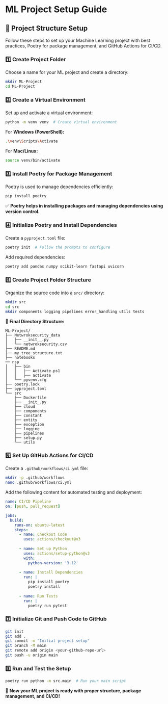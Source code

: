 # ML Project Setup Guide

## 📌 Project Structure Setup

Follow these steps to set up your Machine Learning project with best practices, Poetry for package management, and GitHub Actions for CI/CD.

### **1️⃣ Create Project Folder**
Choose a name for your ML project and create a directory:
```sh
mkdir ML-Project
cd ML-Project
```

### **2️⃣ Create a Virtual Environment**
Set up and activate a virtual environment:
```sh
python -m venv venv  # Create virtual environment
```
For **Windows (PowerShell):**
```sh
.\venv\Scripts\Activate
```
For **Mac/Linux:**
```sh
source venv/bin/activate
```

### **3️⃣ Install Poetry for Package Management**
Poetry is used to manage dependencies efficiently:
```sh
pip install poetry
```

✅ **Poetry helps in installing packages and managing dependencies using version control.**

### **4️⃣ Initialize Poetry and Install Dependencies**
Create a `pyproject.toml` file:
```sh
poetry init  # Follow the prompts to configure
```
Add required dependencies:
```sh
poetry add pandas numpy scikit-learn fastapi uvicorn
```

### **5️⃣ Create Project Folder Structure**
Organize the source code into a `src/` directory:
```sh
mkdir src
cd src
mkdir components logging pipelines error_handling utils tests
```

📂 **Final Directory Structure:**
```
ML-Project/
├── Netwroksecurity_data
│   ├── __init__.py
│   └── netwroksecurity.csv
├── README.md
├── my_tree_structure.txt
├── notebooks
── nsp
│   ├── bin
│   │   ├── Activate.ps1
│   │   ├── activate
│   └── pyvenv.cfg
├── poetry.lock
├── pyproject.toml
└── src
    ├── Dockerfile
    ├── __init_.py
    ├── cloud
    ├── components
    ├── constant
    ├── entity
    ├── exception
    ├── logging
    ├── pipelines
    ├── setup.py
    └── utils
```

### **6️⃣ Set Up GitHub Actions for CI/CD**
Create a `.github/workflows/ci.yml` file:
```sh
mkdir -p .github/workflows
nano .github/workflows/ci.yml
```
Add the following content for automated testing and deployment:
```yaml
name: CI/CD Pipeline
on: [push, pull_request]

jobs:
  build:
    runs-on: ubuntu-latest
    steps:
      - name: Checkout Code
        uses: actions/checkout@v3
      
      - name: Set up Python
        uses: actions/setup-python@v3
        with:
          python-version: '3.12'
      
      - name: Install Dependencies
        run: |
          pip install poetry
          poetry install
      
      - name: Run Tests
        run: |
          poetry run pytest
```

### **7️⃣ Initialize Git and Push Code to GitHub**
```sh
git init
git add .
git commit -m "Initial project setup"
git branch -M main
git remote add origin <your-github-repo-url>
git push -u origin main
```

### **8️⃣ Run and Test the Setup**
```sh
poetry run python -m src.main  # Run your main script
```

🚀 **Now your ML project is ready with proper structure, package management, and CI/CD!**

